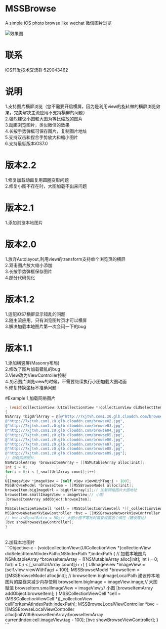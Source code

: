# MSSBrowse
A simple iOS photo browse like wechat 微信图片浏览

![效果图](https://raw.githubusercontent.com/MSS0306/MSSBrowse/master/browse.gif)

# 联系
iOS开发技术交流群:529043462

# 说明
1.支持图片横屏浏览（您不需要开启横屏，因为是利用view的旋转做的横屏浏览效果，完美解决主流应用不支持横屏的问题）<br/>
2.强烈建议小图和大图为等比缩放的图片<br/>
3.动画浏览图片，类似微信的效果<br/>
4.长按手势弹框可保存图片，复制图片地址<br/>
5.支持双击和捏合手势放大和缩小图片<br/>
6.支持最低版本iOS7.0

# 版本2.2
1.修复加载动画复用圆圈变形问题<br/>
2.修复小图不存在时，大图加载不出来问题

# 版本2.1
1.添加浏览本地图片

# 版本2.0
1.放弃Autolayout,利用view的transform支持单个浏览页的横屏<br/>
2.双击图片放大缩小添加<br/>
3.长按手势弹框保存图片<br/>
4.部分代码优化

# 版本1.2
1.适配iOS7横屏显示错乱的问题<br/>
2.随主流应用，只有浏览图片页才可以横屏<br/>
3.解决加载本地图片第一次会闪一下的bug

# 版本1.1
1.添加横竖屏(Masonry布局)<br/>
2.修改了图片加载错乱的bug<br/>
3.View改为ViewController控制<br/>
4.关闭图片浏览view的时候，不需要继续执行小图加载大图动画<br/>
5.修复转换坐标不准确问题

#Example
1.加载网络图片<br/>
```Objective-c
- (void)collectionView:(UICollectionView *)collectionView didSelectItemAtIndexPath:(NSIndexPath *)indexPath
{
NSArray *bigUrlArray = @[@"http://7xjtvh.com1.z0.glb.clouddn.com/browse01.jpg",
@"http://7xjtvh.com1.z0.glb.clouddn.com/browse02.jpg",
@"http://7xjtvh.com1.z0.glb.clouddn.com/browse03.jpg",
@"http://7xjtvh.com1.z0.glb.clouddn.com/browse04.jpg",
@"http://7xjtvh.com1.z0.glb.clouddn.com/browse05.jpg",
@"http://7xjtvh.com1.z0.glb.clouddn.com/browse06.jpg",
@"http://7xjtvh.com1.z0.glb.clouddn.com/browse07.jpg",
@"http://7xjtvh.com1.z0.glb.clouddn.com/browse08.jpg",
@"http://7xjtvh.com1.z0.glb.clouddn.com/browse09.jpg"];
// 加载网络图片
NSMutableArray *browseItemArray = [[NSMutableArray alloc]init];
int i = 0;
for(i = 0;i < [_smallUrlArray count];i++)
{
UIImageView *imageView = [self.view viewWithTag:i + 100];
MSSBrowseModel *browseItem = [[MSSBrowseModel alloc]init];
browseItem.bigImageUrl = bigUrlArray[i];// 加载网络图片大图地址
browseItem.smallImageView = imageView;// 小图
[browseItemArray addObject:browseItem];
}
MSSCollectionViewCell *cell = (MSSCollectionViewCell *)[_collectionView cellForItemAtIndexPath:indexPath];
MSSBrowseNetworkViewController *bvc = [[MSSBrowseNetworkViewController alloc]initWithBrowseItemArray:browseItemArray currentIndex:cell.imageView.tag - 100];
// bvc.isEqualRatio = NO;// 大图小图不等比时需要设置这个属性（建议等比）
[bvc showBrowseViewController];
}
```
<br/>
2.加载本地图片<br/>
```Objective-c
- (void)collectionView:(UICollectionView *)collectionView didSelectItemAtIndexPath:(NSIndexPath *)indexPath
{
// 加载本地图片
NSMutableArray *browseItemArray = [[NSMutableArray alloc]init];
int i = 0;
for(i = 0;i < [_smallUrlArray count];i++)
{
UIImageView *imageView = [self.view viewWithTag:i + 100];
MSSBrowseModel *browseItem = [[MSSBrowseModel alloc]init];
// browseItem.bigImageLocalPath 建议传本地图片的路径来减少内存使用
browseItem.bigImage = imageView.image;// 大图赋值
browseItem.smallImageView = imageView;// 小图
[browseItemArray addObject:browseItem];
}
MSSCollectionViewCell *cell = (MSSCollectionViewCell *)[_collectionView cellForItemAtIndexPath:indexPath];
MSSBrowseLocalViewController *bvc = [[MSSBrowseLocalViewController alloc]initWithBrowseItemArray:browseItemArray currentIndex:cell.imageView.tag - 100];
[bvc showBrowseViewController];
}
```

